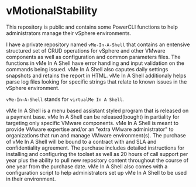 # vMotionalStability

This repository is public and contains some PowerCLI functions to help administrators manage their vSphere environments.

I have a private repository named `vMe-In-A-Shell` that contains an entensive structured set of CRUD operations for vSphere and other VMware components as well as configuration and common parameters files. The functions in vMe In A Shell have error handling and input validation on the commands being issued. vMe In A Shell also caputes daily settings snapshots and retains the report in HTML. vMe In A Shell additionaly helps parse log files looking for specific strings that relate to known 
issues in the vSphere environment.

`vMe-In-A-Shell` stands for `virtualMe In A Shell`.

vMe In A Shell is a menu based assistant styled program that is released on a payment base. vMe In A Shell can be released(bought) in partiality for targeting only specific VMware components. vMe In A Shell is meant to provide VMware expertise and/or an "extra VMware administrator" to organizations that run and manage VMware environment(s).
The purchase of vMe In A Shell will be bound to a contract with and SLA and confidentiality agreement. The purchase includes detailed instructions for installing and configuring the toolset as well as 20 hours of call support per year plus the ability to pull new repository content throughout the course of one year from the purchase date. vMe In A Shell also comes with a configuration script to help administrators set up vMe In A Shell to be used in their environment.
